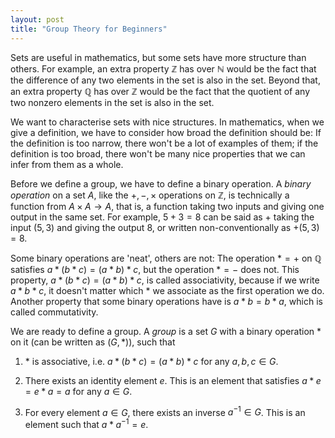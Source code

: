 ```yaml
---
layout: post
title: "Group Theory for Beginners"
---
```


Sets are useful in mathematics, but some sets have more structure than others. For example, an extra property $\mathbb{Z}$ has over $\mathbb{N}$ would be the fact that the difference of any two elements in the set is also in the set. Beyond that, an extra property $\mathbb{Q}$ has over $\mathbb{Z}$ would be the fact that the quotient of any two nonzero elements in the set is also in the set.

We want to characterise sets with nice structures. In mathematics, when we give a definition, we have to consider how broad the definition should be: If the definition is too narrow, there won't be a lot of examples of them; if the definition is too broad, there won't be many nice properties that we can infer from them as a whole. 

Before we define a group, we have to define a binary operation. A _binary operation_ on a set $A$, like the $+,-,\times$ operations on $\mathbb{Z}$, is technically a function from $A\times A \rightarrow A$, that is, a function taking two inputs and giving one output in the same set. For example, $5+3=8$ can be said as $+$ taking the input $(5,3)$ and giving the output $8$, or written non-conventionally as $+(5,3)=8$.

Some binary operations are 'neat', others are not: The operation $* = +$ on $\mathbb{Q}$ satisfies $a * (b * c) = (a * b) * c$, but the operation $*=-$ does not. This property, $a * (b * c) = (a * b) * c$, is called associativity, because if we write $a * b * c$, it doesn't matter which $*$ we associate as the first operation we do. Another property that some binary operations have is $a * b = b * a$, which is called commutativity. 

We are ready to define a group. A _group_ is a set $G$ with a binary operation $*$ on it (can be written as $(G,*)$), such that

1. $*$ is associative, i.e. $a * (b * c) = (a * b) * c$ for any $a,b,c \in G$.

2. There exists an identity element $e$. This is an element that satisfies $a * e = e * a = a$ for any $a \in G$.

3. For every element $a \in G$, there exists an inverse $a^{-1} \in G$. This is an element such that $a * a^{-1} = e$.